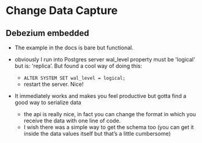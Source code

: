 # Change Data Capture

## Debezium embedded

- The example in the docs is bare but functional.

- obviously I run into Postgres server wal_level property must be 'logical' but is: 'replica’. But found a cool way of doing this:
  - `ALTER SYSTEM SET wal_level = logical;`
  - restart the server. Nice!
- It immediately works and makes you feel productive but gotta find a good way to serialize data
  - the api is really nice, in fact you can change the format in which you receive the data with one line of code.
  - I wish there was a simple way to get the schema too (you can get it inside the data values itself but that’s a little cumbersome)
